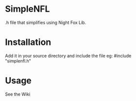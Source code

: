 # SimpleNFL
.h file that simplifies using Night Fox Lib.

# Installation
Add it in your source directory and include the file
eg: #include "simplenfl.h"

# Usage
See the Wiki
